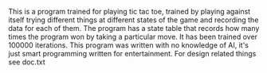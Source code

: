 This is a program trained for playing tic tac toe, trained by playing against itself trying different things at different states of the game and recording the data for each of them.
The program has a state table that records how many times the program won by taking a particular move. It has been trained over 100000 iterations.
This program was written with no knowledge of AI, it's just smart programming written for entertainment. 
For design related things see doc.txt
